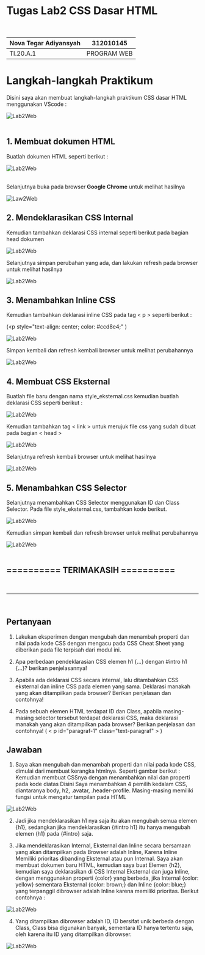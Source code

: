 # Tugas Lab2 CSS Dasar HTML<br><br>

| Nova Tegar Adiyansyah | 312010145  |
|----------------- |----------- |
|  TI.20.A.1          | PROGRAM WEB|

# Langkah-langkah Praktikum<br>

Disini saya akan membuat langkah-langkah praktikum CSS dasar HTML menggunakan VScode :<br>

![Lab2Web](gambar/ss1.png)
<br>
<br>

## 1. Membuat dokumen HTML <br>

Buatlah dokumen HTML seperti berikut :<br>

![Lab2Web](gambar/dok1.png) <br><br>


Selanjutnya buka pada browser<b> Google Chrome</b> untuk melihat hasilnya <br>

![Law2Web](gambar/dok2.png)


## 2. Mendeklarasikan CSS Internal <br>

Kemudian tambahkan deklarasi CSS internal seperti berikut pada bagian head dokumen <br>

![Lab2Web](gambar/deklarasi1.png) <br>

Selanjutnya simpan perubahan yang ada, dan lakukan refresh pada browser untuk melihat 
hasilnya <br>

![Lab2Web](gambar/deklarasi2.png)<br>


## 3. Menambahkan Inline CSS <br>

Kemudian tambahkan deklarasi inline CSS pada tag < p > seperti berikut : <br>

(<p style="text-align: center; color: #ccd8e4;" ) 


![Lab2Web](gambar/menambahkan1.png)<br>

Simpan kembali dan refresh kembali browser untuk melihat perubahannya <br>

![Lab2Web](gambar/menambahkan2.png) <br>


## 4. Membuat CSS Eksternal<br>

Buatlah file baru dengan nama style_eksternal.css kemudian buatlah deklarasi CSS seperti berikut :

![Lab2Web](gambar/membuatcss1.png)<br>

Kemudian tambahkan tag < link > untuk merujuk file css yang sudah dibuat pada bagian < head > <br>

![Lab2Web](gambar/membuatcss2.png) <br>

Selanjutnya refresh kembali browser untuk melihat hasilnya <br>

![Lab2Web](gambar/membuatcss3.png)


## 5. Menambahkan CSS Selector<br>

Selanjutnya menambahkan CSS Selector menggunakan ID dan Class Selector. Pada file 
style_eksternal.css, tambahkan kode berikut.

![Lab2Web](gambar/menambahkanstyelcss1.png)<br>


Kemudian simpan kembali dan refresh browser untuk melihat perubahannya<br>


![Lab2Web](gambar/menambahcss3.png)
<BR>
<BR>


## ========== TERIMAKASIH ========== ##

<br>
<hr>
<br>

## Pertanyaan <br>

1. Lakukan eksperimen dengan mengubah dan menambah properti dan nilai pada kode CSS 
dengan mengacu pada CSS Cheat Sheet yang diberikan pada file terpisah dari modul ini.

2. Apa perbedaan pendeklarasian CSS elemen h1 {...} dengan #intro h1 {...}? berikan 
penjelasannya!

3. Apabila ada deklarasi CSS secara internal, lalu ditambahkan CSS eksternal dan inline CSS pada 
elemen yang sama. Deklarasi manakah yang akan ditampilkan pada browser? Berikan 
penjelasan dan contohnya!

4. Pada sebuah elemen HTML terdapat ID dan Class, apabila masing-masing selector tersebut 
terdapat deklarasi CSS, maka deklarasi manakah yang akan ditampilkan pada browser? 
Berikan penjelasan dan contohnya! ( < p id="paragraf-1" class="text-paragraf" > )

## Jawaban <br>


1. Saya akan mengubah dan menambah properti dan nilai pada kode CSS, dimulai dari membuat kerangka htmlnya. Seperti gambar berikut : Kemudian membuat CSSnya dengan menambahkan nilai dan properti pada kode diatas Disini Saya menambahkan 4 pemilih kedalam CSS, diantaranya body, h2, .avatar, .header-profile. Masing-masing memiliki fungsi untuk mengatur tampilan pada HTML<br>

![Lab2Web](gambar/jwb1.png)<br>

2. Jadi jika mendeklarasikan h1 nya saja itu akan mengubah semua elemen {h1}, sedangkan jika mendeklarasikan {#intro h1} itu hanya mengubah elemen {h1} pada {#intro} saja. <br>

3. Jika mendeklarasikan Internal, Eksternal dan Inline secara bersamaan yang akan ditampilkan pada Browser adalah Inline, Karena Inline Memiliki prioritas dibanding Eksternal atau pun Internal. Saya akan membuat dokumen baru HTML, kemudian saya buat Elemen {h2}, kemudian saya deklarasikan di CSS Internal Eksternal dan juga Inline, dengan menggunakan properti {color} yang berbeda, jika Internal {color: yellow} sementara Eksternal {color: brown;} dan Inline {color: blue;} yang terpanggil dibrowser adalah Inline karena memiliki prioritas. Berikut contohnya :<br>

![Lab2Web](gambar/jwb2.png)<br>

4. Yang ditampilkan dibrowser adalah ID, ID bersifat unik berbeda dengan Class, Class bisa digunakan banyak, sementara ID hanya tertentu saja, oleh karena itu ID yang ditampilkan dibrowser.<br>

![Lab2Web](gambar/jwb4.png)
